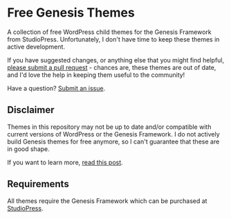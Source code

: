# Free Genesis Themes
A collection of free WordPress child themes for the Genesis Framework from StudioPress.
Unfortunately, I don't have time to keep these themes in active development.

If you have suggested changes, or anything else that you might find helpful, [please submit a pull request](https://github.com/cjkoepke/free-genesis-themes/compare) - chances are, these themes are out of date, and I'd love the help in keeping them useful to the community!

Have a question? [Submit an issue](https://github.com/cjkoepke/free-genesis-themes/issues/new).

## Disclaimer
Themes in this repository may not be up to date and/or compatible with current versions of WordPress or the Genesis Framework. I do not actively build Genesis themes for free anymore, so I can't guarantee that these are in good shape.

If you want to learn more, [read this post](https://calvinkoepke.com/free-genesis-themes/).

## Requirements
All themes require the Genesis Framework which can be purchased at [StudioPress](http://my.studiopress.com/themes/genesis).
